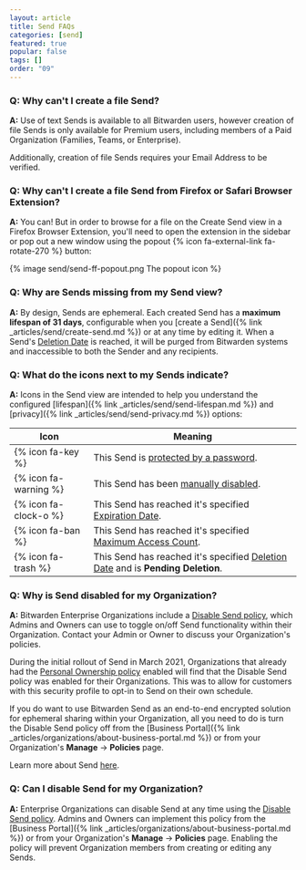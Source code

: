 ```yaml
---
layout: article
title: Send FAQs
categories: [send]
featured: true
popular: false
tags: []
order: "09"
---
```


### Q: Why can't I create a file Send?

**A:** Use of text Sends is available to all Bitwarden users, however creation of file Sends is only available for Premium users, including members of a Paid Organization (Families, Teams, or Enterprise).

Additionally, creation of file Sends requires your Email Address to be verified.

### Q: Why can't I create a file Send from Firefox or Safari Browser Extension?

**A:** You can! But in order to browse for a file on the Create Send view in a Firefox Browser Extension, you'll need to open the extension in the sidebar or pop out a new window using the popout {% icon fa-external-link fa-rotate-270 %} button:

{% image send/send-ff-popout.png The popout icon %}

### Q: Why are Sends missing from my Send view?

**A:** By design, Sends are ephemeral. Each created Send has a **maximum lifespan of 31 days**, configurable when you [create a Send]({% link _articles/send/create-send.md %}) or at any time by editing it. When a Send's [Deletion Date](/send-lifespan/#deletion-date) is reached, it will be purged from Bitwarden systems and inaccessible to both the Sender and any recipients.

### Q: What do the icons next to my Sends indicate?

**A:** Icons in the Send view are intended to help you understand the configured [lifespan]({% link _articles/send/send-lifespan.md %}) and [privacy]({% link _articles/send/send-privacy.md %}) options:

|Icon|Meaning|
|----|-------|
|{% icon fa-key %}|This Send is [protected by a password](/send-privacy/#send-passwords).|
|{% icon fa-warning %}|This Send has been [manually disabled](/send-lifespan/#manually-disable-or-delete).|
|{% icon fa-clock-o %}|This Send has reached it's specified [Expiration Date](/send-lifespan/#expiration-date).|
|{% icon fa-ban %}|This Send has reached it's specified [Maximum Access Count](/send-lifespan/#maximum-access-count).|
|{% icon fa-trash %}|This Send has reached it's specified [Deletion Date](/send-lifespan/#deletion-date) and is **Pending Deletion**.|

### Q: Why is Send disabled for my Organization?

**A:** Bitwarden Enterprise Organizations include a [Disable Send policy](/policies/#disable-send), which Admins and Owners can use to toggle on/off Send functionality within their Organization. Contact your Admin or Owner to discuss your Organization's policies.

During the initial rollout of Send in March 2021, Organizations that already had the [Personal Ownership policy](/policies/#personal-ownership) enabled will find that the Disable Send policy was enabled for their Organizations. This was to allow for customers with this security profile to opt-in to Send on their own schedule.

If you do want to use Bitwarden Send as an end-to-end encrypted solution for ephemeral sharing within your Organization, all you need to do is turn the Disable Send policy off from the [Business Portal]({% link _articles/organizations/about-business-portal.md %}) or from your Organization's **Manage** &rarr; **Policies** page.

Learn more about Send [here](https://bitwarden.com/products/send).

### Q: Can I disable Send for my Organization?

**A:** Enterprise Organizations can disable Send at any time using the [Disable Send policy](/policies/#disable-send). Admins and Owners can implement this policy from the [Business Portal]({% link _articles/organizations/about-business-portal.md %}) or from your Organization's **Manage** &rarr; **Policies** page. Enabling the policy will prevent Organization members from creating or editing any Sends.
